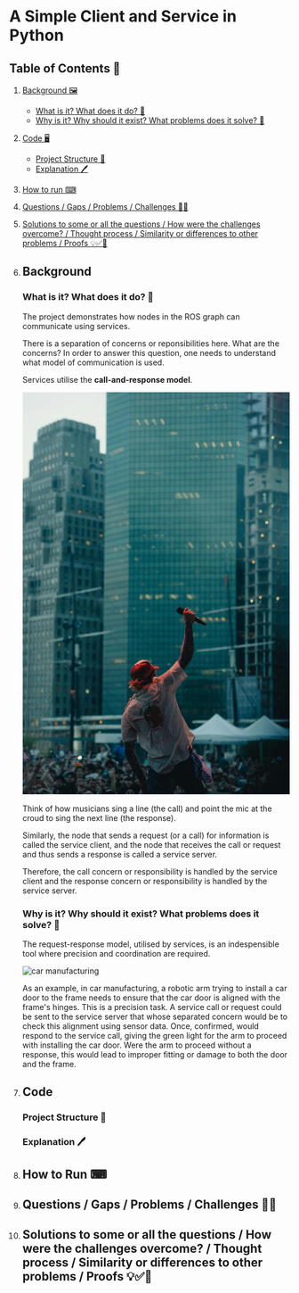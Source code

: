 # A Simple Client and Service in Python

## Table of Contents 📑

1. [Background 🖼️](#background)
    - [What is it? What does it do? 🤔](#what)
    - [Why is it? Why should it exist? What problems does it solve? 🤔](#why)
2. [Code 🖥️](#code)
    - [Project Structure 🌳](#structure)
    - [Explanation 🖊️](#explanation)
3. [How to run ⌨](#howTo)
4. [Questions / Gaps / Problems / Challenges 🙋🧐](#questions)
5. [Solutions to some or all the questions / How were the challenges overcome? / Thought process / Similarity or differences to other problems / Proofs 💡✅🎯](#solutions)


1. <h2 id="background">Background</h2>
    <h3 id="what">What is it? What does it do? 🤔</h3>
        <p>The project demonstrates how nodes in the ROS graph can communicate using services.</p>
        <p>There is a separation of concerns or reponsibilities here. What are the concerns? In order to answer this question, one needs to understand what model of communication is used.</p>
        <p>Services utilise the <strong>call-and-response model</strong>.</p>
        <img src="./img/call-and-response.jpg" alt="call and response"/>
        <p>Think of how musicians sing a line (the call) and point the mic at the croud to sing the next line (the response).</p>
        <p>Similarly, the node that sends a request (or a call) for information is called the service client, and the node that receives the call or request and thus sends a response is called a service server.</p>
        <p>Therefore, the call concern or responsibility is handled by the service client and the response concern or responsibility is handled by the service server.<p>
    <h3 id="why">Why is it? Why should it exist? What problems does it solve? 🤔</h3>
        <p>The request-response model, utilised by services, is an indespensible tool where precision and coordination are required.</p>
        <img src="./img/car-manufacturing.jpg" alt="car manufacturing"/>
        <p>As an example, in car manufacturing, a robotic arm trying to install a car door to the frame needs to ensure that the car door is aligned with the frame's hinges. This is a precision task. A service call or request could be sent to the service server that whose separated concern would be to check this alignment using sensor data. Once, confirmed, would respond to the service call, giving the green light for the arm to proceed with installing the car door. Were the arm to proceed without a response, this would lead to improper fitting or damage to both the door and the frame.</p>
2. <h2 id="code">Code</h2>
    <h3 id="structure">Project Structure 🌳</h3>
    <h3 id="explanation">Explanation 🖊️</h3>
3. <h2 id="howTo">How to Run ⌨</h2>
4. <h2 id="questions">Questions / Gaps / Problems / Challenges 🙋🧐</h2>
5. <h2 id="solutions">Solutions to some or all the questions / How were the challenges overcome? / Thought process / Similarity or differences to other problems / Proofs 💡✅🎯</h2>
